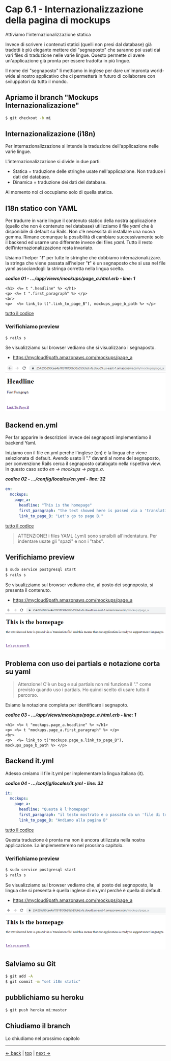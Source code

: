 # <a name="top"></a> Cap 6.1 - Internazionalizzazione della pagina di mockups

Attiviamo l'internazionalizzazione statica

Invece di scrivere i contenuti statici (quelli non presi dal database) già tradotti è più elegante mettere dei "segnaposto" che saranno poi usati dai vari files di traduzione nelle varie lingue. Questo permette di avere un'applicazione già pronta per essere tradotta in più lingue.

Il nome dei "segnaposto" li mettiamo in inglese per dare un'impronta world-wide al nostro applicativo che ci permetterà in futuro di collaborare con sviluppatori da tutto il mondo.



## Apriamo il branch "Mockups Internazionalizazione"

```bash
$ git checkout -b mi
```



## Internazionalizazione (i18n)

Per internazionalizzazione si intende la traduzione dell'applicazione nelle varie lingue.

L'internazionalizzazione si divide in due parti:

- Statica = traduzione delle stringhe usate nell'applicazione. Non traduce i dati del database.
- Dinamica = traduzione dei dati del database.

Al momento noi ci occupiamo solo di quella statica.



## I18n statico con YAML

Per tradurre in varie lingue il contenuto statico della nostra applicazione (quello che non è contenuto nel database) utilizziamo il file *yaml* che è disponibile di default su Rails. Non c'è necessità di installare una nuova gemma. Rimane comunque la possibilità di cambiare successivamente solo il backend ed usarne uno differente invece dei files *yaml*. Tutto il resto dell'internazionalizzazione resta invariato.

Usiamo l'helper "***t***" per tutte le stringhe che dobbiamo internazionalizzare.
la stringa che viene passata all'helper "***t***" è un segnaposto che si usa nel file yaml associandogli la stringa corretta nella lingua scelta.

***codice 01 - .../app/views/mockups/page_a.html.erb - line: 1***

```html+erb
<h1> <%= t ".headline" %> </h1>
<p> <%= t ".first_paragraph" %> </p>
<br>
<p>  <%= link_to t(".link_to_page_B"), mockups_page_b_path %> </p>
```

[tutto il codice](https://github.com/flaviobordonidev/leanpubabrandnewcms/blob/master/01-base/06-mockups_i18n/01_01-views-mockups-page_a.html.erb)



### Verifichiamo preview

```bash
$ rails s
```

Se visualizziamo sul browser vediamo che si visualizzano i segnaposto.  

- https://mycloud9path.amazonaws.com/mockups/page_a

![fig01](https://github.com/flaviobordonidev/leanpubabrandnewcms/blob/master/01-base/06-mockups_i18n/01_fig01-i18n_page_a_placeholds.png)



## Backend en.yml

Per far apparire le descrizioni invece dei segnaposti implementiamo il backend Yaml. 

Iniziamo con il file en.yml perché l'inglese (en) è la lingua che viene selezionata di default.
Avendo usato il "." davanti al nome del segnaposto, per convenzione Rails cerca il segnaposto catalogato nella rispettiva view. In questo caso sotto *en -> mockups -> page_a*.

***codice 02 - .../config/locales/en.yml - line: 32***

```yaml
en:
  mockups:
    page_a:
      headline: "This is the homepage"
      first_paragraph: "the text showed here is passed via a 'translation file' and this means that our application is ready to support more languages."
      link_to_page_B: "Let's go to page B."
```

[tutto il codice](https://github.com/flaviobordonidev/leanpubabrandnewcms/blob/master/01-base/06-mockups_i18n/01_02-config-locales-en.yml)

> ATTENZIONE! i files YAML (.yml) sono sensibili all'indentatura. Per indentare usate gli "spazi" e non i "tabs".



## Verifichiamo preview

```bash
$ sudo service postgresql start
$ rails s
```

Se visualizziamo sul browser vediamo che, al posto dei segnoposto, si presenta il contenuto.

* https://mycloud9path.amazonaws.com/mockups/page_a

![fig02](https://github.com/flaviobordonidev/leanpubabrandnewcms/blob/master/01-base/06-mockups_i18n/01_fig02-i18n_page_a.png)



## Problema con uso dei partials e notazione corta su yaml

> Attenzione! C'è un bug e sui partials non mi funziona il "." come previsto quando uso i partials. Ho quindi scelto di usare tutto il percorso.

Esiamo la notazione completa per identificare i segnapoto.

***codice 03 - .../app/views/mockups/page_a.html.erb - line: 1***

```html+erb
<h1> <%= t "mockups.page_a.headline" %> </h1>
<p> <%= t "mockups.page_a.first_paragraph" %> </p>
<br>
<p>  <%= link_to t("mockups.page_a.link_to_page_B"), mockups_page_b_path %> </p>
```



## Backend it.yml

Adesso creiamo il file it.yml per implementare la lingua italiana (it).

***codice 04 - .../config/locales/it.yml - line: 32***

```yaml
it:
  mockups:
    page_a:
      headline: "Questa è l'homepage"
      first_paragraph: "il testo mostrato è o passato da un 'file di traduzione' e questo significa che la nostra applicazione è pronta a supportare più lingue."
      link_to_page_B: "Andiamo alla pagina B"
```

[tutto il codice](https://github.com/flaviobordonidev/leanpubabrandnewcms/blob/master/01-base/06-mockups_i18n/01_04-config-locales-it.yml)

Questa traduzione è pronta ma non è ancora utilizzata nella nostra applicazione. La implementeremo nel prossimo capitolo. 



### Verifichiamo preview

```bash
$ sudo service postgresql start
$ rails s
```

Se visualizziamo sul browser vediamo che, al posto dei segnoposto, la lingua che si presenta è quella inglese di en.yml perché è quella di default.

- https://mycloud9path.amazonaws.com/mockups/page_a

![fig03](https://github.com/flaviobordonidev/leanpubabrandnewcms/blob/master/01-base/06-mockups_i18n/01_fig03-i18n_page_a.png)



## Salviamo su Git

```bash
$ git add -A
$ git commit -m "set i18n static"
```



## pubblichiamo su heroku

```bash
$ git push heroku mi:master
```



## Chiudiamo il branch

Lo chiudiamo nel prossimo capitolo



---

[<- back](https://github.com/flaviobordonidev/leanpubabrandnewcms/blob/master/01-base/05-github/04-github-multi-users-it.md)
 | [top](#top) |
[next ->](https://github.com/flaviobordonidev/leanpubabrandnewcms/blob/master/01-base/06-mockups_i18n/02-default_language-it.md)
